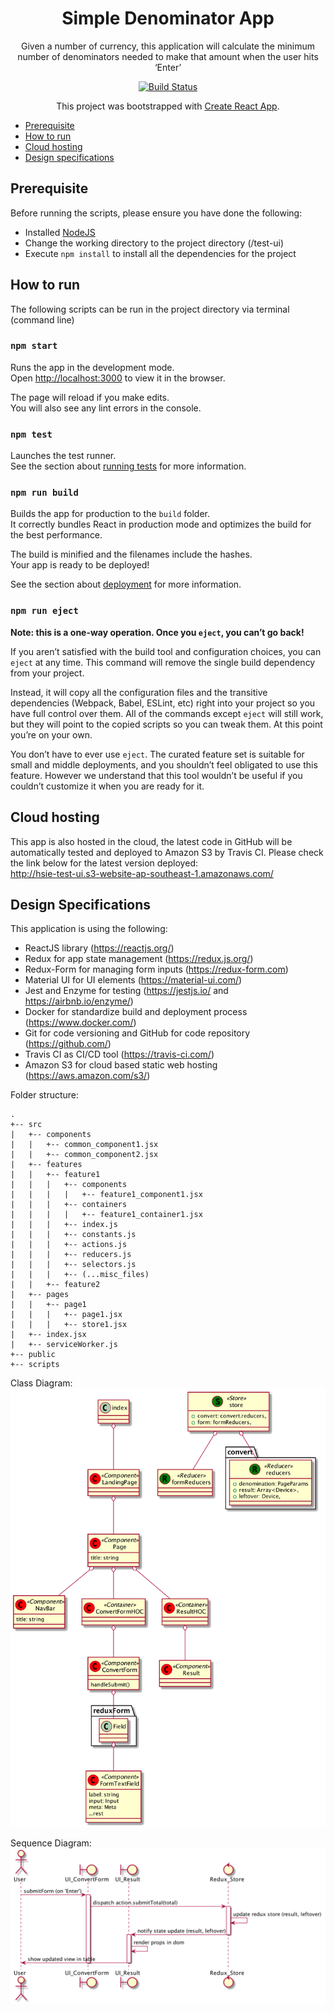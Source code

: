 <div align="center" markdown="1">

<h1>Simple Denominator App</h1>

Given a number of currency, this application will calculate the minimum number of denominators needed to make that amount when the user hits ‘Enter’

[![Build Status](https://travis-ci.com/hendrisie/test-ui.svg?branch=master)](https://travis-ci.com/hendrisie/test-ui)

This project was bootstrapped with [Create React App](https://github.com/facebook/create-react-app).

</div>

<!-- toc -->
- [Prerequisite](#prerequisite)
- [How to run](#howtorun)
- [Cloud hosting](#cloudhosting)
- [Design specifications](#design)

<!-- tocstop -->

## Prerequisite

Before running the scripts, please ensure you have done the following:<br>
- Installed [NodeJS](https://nodejs.org/en/download/)
- Change the working directory to the project directory (/test-ui)
- Execute `npm install` to install all the dependencies for the project

## How to run

The following scripts can be run in the project directory via terminal (command line)

### `npm start`

Runs the app in the development mode.<br>
Open [http://localhost:3000](http://localhost:3000) to view it in the browser.

The page will reload if you make edits.<br>
You will also see any lint errors in the console.

### `npm test`

Launches the test runner.<br>
See the section about [running tests](https://facebook.github.io/create-react-app/docs/running-tests) for more information.

### `npm run build`

Builds the app for production to the `build` folder.<br>
It correctly bundles React in production mode and optimizes the build for the best performance.

The build is minified and the filenames include the hashes.<br>
Your app is ready to be deployed!

See the section about [deployment](https://facebook.github.io/create-react-app/docs/deployment) for more information.

### `npm run eject`

**Note: this is a one-way operation. Once you `eject`, you can’t go back!**

If you aren’t satisfied with the build tool and configuration choices, you can `eject` at any time. This command will remove the single build dependency from your project.

Instead, it will copy all the configuration files and the transitive dependencies (Webpack, Babel, ESLint, etc) right into your project so you have full control over them. All of the commands except `eject` will still work, but they will point to the copied scripts so you can tweak them. At this point you’re on your own.

You don’t have to ever use `eject`. The curated feature set is suitable for small and middle deployments, and you shouldn’t feel obligated to use this feature. However we understand that this tool wouldn’t be useful if you couldn’t customize it when you are ready for it.

## Cloud hosting

This app is also hosted in the cloud, the latest code in GitHub will be automatically tested and deployed to Amazon S3 by Travis CI.
Please check the link below for the latest version deployed:<br>
http://hsie-test-ui.s3-website-ap-southeast-1.amazonaws.com/

## Design Specifications

This application is using the following:
- ReactJS library (https://reactjs.org/)
- Redux for app state management (https://redux.js.org/)
- Redux-Form for managing form inputs (https://redux-form.com)
- Material UI for UI elements (https://material-ui.com/)
- Jest and Enzyme for testing (https://jestjs.io/ and https://airbnb.io/enzyme/)
- Docker for standardize build and deployment process (https://www.docker.com/)
- Git for code versioning and GitHub for code repository (https://github.com/)
- Travis CI as CI/CD tool (https://travis-ci.com/)
- Amazon S3 for cloud based static web hosting (https://aws.amazon.com/s3/)

Folder structure:<br>
```
.
+-- src
|   +-- components
|   |   +-- common_component1.jsx
|   |   +-- common_component2.jsx
|   +-- features
|   |   +-- feature1
|   |   |   +-- components
|   |   |   |   +-- feature1_component1.jsx
|   |   |   +-- containers
|   |   |   |   +-- feature1_container1.jsx
|   |   |   +-- index.js
|   |   |   +-- constants.js
|   |   |   +-- actions.js
|   |   |   +-- reducers.js
|   |   |   +-- selectors.js
|   |   |   +-- (...misc_files)
|   |   +-- feature2
|   +-- pages
|   |   +-- page1
|   |   |   +-- page1.jsx
|   |   |   +-- store1.jsx
|   +-- index.jsx
|   +-- serviceWorker.js
+-- public
+-- scripts
```
Class Diagram:<br>
<img src="https://raw.githubusercontent.com/hendrisie/test-ui/master/docs/images/class-diagram.png">

Sequence Diagram:<br>
<img src="https://raw.githubusercontent.com/hendrisie/test-ui/master/docs/images/sequence-diagram.png">